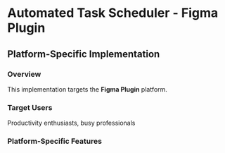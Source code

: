# Automated Task Scheduler - Figma Plugin

## Platform-Specific Implementation

### Overview
This implementation targets the **Figma Plugin** platform.

### Target Users
Productivity enthusiasts, busy professionals

### Platform-Specific Features
